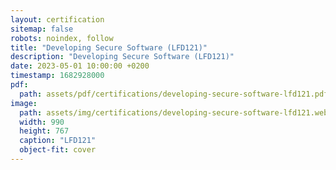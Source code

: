 ```yaml
---
layout: certification
sitemap: false
robots: noindex, follow
title: "Developing Secure Software (LFD121)"
description: "Developing Secure Software (LFD121)"
date: 2023-05-01 10:00:00 +0200
timestamp: 1682928000
pdf:
  path: assets/pdf/certifications/developing-secure-software-lfd121.pdf
image:
  path: assets/img/certifications/developing-secure-software-lfd121.webp
  width: 990
  height: 767
  caption: "LFD121"
  object-fit: cover
---
```


